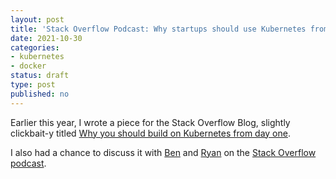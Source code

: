 ```yaml
---
layout: post
title: 'Stack Overflow Podcast: Why startups should use Kubernetes from day one'
date: 2021-10-30 
categories:
- kubernetes
- docker
status: draft
type: post
published: no	
---
```


Earlier this year, I wrote a piece for the Stack Overflow Blog, slightly clickbait-y titled [Why you should build on Kubernetes from day one](https://stackoverflow.blog/2021/07/21/why-you-should-build-on-kubernetes-from-day-one/).

I also had a chance to discuss it with [Ben](https://stackoverflow.blog/author/benpopper/) and [Ryan](https://stackoverflow.blog/author/rdonovan) on the [Stack Overflow podcast](https://stackoverflow.blog/2021/07/27/podcast-361-why-startups-should-use-kubernetes-from-day-one/).



